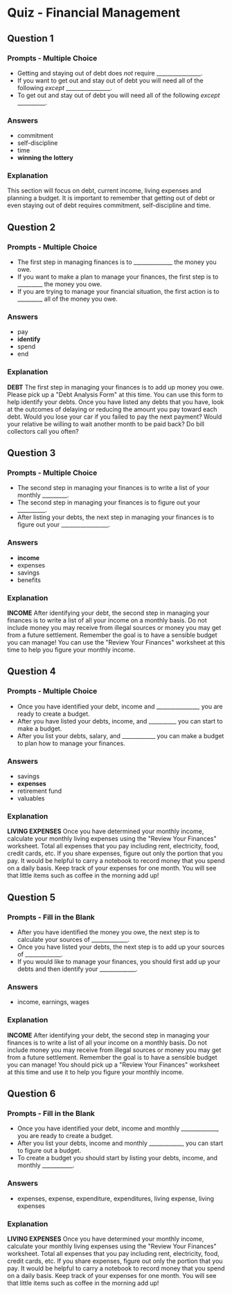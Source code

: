 # Quiz - Financial Management

## Question 1

### Prompts - Multiple Choice
+ Getting and staying out of debt does *not* require ________________.
+ If you want to get out and stay out of debt you will need all of the following *except* ________________.
+ To get out and stay out of debt you will need all of the following *except* __________.

### Answers
+ commitment
+ self-discipline
+ time
+ __winning the lottery__

### Explanation
This section will focus on debt, current income, living expenses and planning a budget. It is important to remember that getting out of debt or even staying out of debt requires commitment, self-discipline and time.

## Question 2

### Prompts - Multiple Choice
+ The first step in managing finances is to ______________ the money you owe.
+ If you want to make a plan to manage your finances, the first step is to _________ the money you owe.
+ If you are trying to manage your financial situation, the first action is to _________ all of the money you owe.

### Answers
+ pay
+ __identify__
+ spend
+ end

### Explanation
**DEBT**
The first step in managing your finances is to add up money you owe. Please pick up a "Debt Analysis Form" at this time. You can use this form to help identify your debts. Once you have listed any debts that you have, look at the outcomes of delaying or reducing the amount you pay toward each debt.
Would you lose your car if you failed to pay the next payment? Would your relative be willing to wait another month to be paid back? Do bill collectors call you often?

## Question 3

### Prompts - Multiple Choice
+ The second step in managing your finances is to write a list of your monthly _________.
+ The second step in managing your finances is to figure out your __________.
+ After listing your debts, the next step in managing your finances is to figure out your _________________.

### Answers
+ __income__
+ expenses
+ savings
+ benefits

### Explanation
**INCOME**
After identifying your debt, the second step in managing your finances is to write a list of all your income on a monthly basis. Do not include money you may receive from illegal sources or money you may get from a future settlement. Remember the goal is to have a sensible budget you can manage!
You can use the "Review Your Finances" worksheet at this time to help you figure your monthly income.

## Question 4

### Prompts - Multiple Choice
+ Once you have identified your debt, income and _______________, you are ready to create a budget.
+ After you have listed your debts, income, and __________ you can start to make a budget.
+ After you list your debts, salary, and ____________ you can make a budget to plan how to manage your finances.

### Answers
+ savings
+ __expenses__
+ retirement fund
+ valuables

### Explanation
**LIVING EXPENSES**
Once you have determined your monthly income, calculate your monthly living expenses using the "Review Your Finances" worksheet. Total all expenses that you pay including rent, electricity, food, credit cards, etc. If you share expenses, figure out only the portion that you pay.
It would be helpful to carry a notebook to record money that you spend on a daily basis. Keep track of your expenses for one month. You will see that little items such as coffee in the morning add up!

## Question 5

### Prompts - Fill in the Blank
+ After you have identified the money you owe, the next step is to calculate your sources of _____________.
+ Once you have listed your debts, the next step is to add up your sources of _____________.
+ If you would like to manage your finances, you should first add up your debts and then identify your _____________.

### Answers
+ income, earnings, wages

### Explanation
**INCOME**
After identifying your debt, the second step in managing your finances is to write a list of all your income on a monthly basis. Do not include money you may receive from illegal sources or money you may get from a future settlement. Remember the goal is to have a sensible budget you can manage!
You should pick up a "Review Your Finances" worksheet at this time and use it to help you figure your monthly income.

## Question 6

### Prompts - Fill in the Blank
+ Once you have identified your debt, income and monthly _____________, you are ready to create a budget.
+ After you list your debts, income and monthly ____________, you can start to figure out a budget.
+ To create a budget you should start by listing your debts, income, and monthly ___________.

### Answers
+ expenses, expense, expenditure, expenditures, living expense, living expenses

### Explanation
**LIVING EXPENSES**
Once you have determined your monthly income, calculate your monthly living expenses using the "Review Your Finances" worksheet. Total all expenses that you pay including rent, electricity, food, credit cards, etc. If you share expenses, figure out only the portion that you pay.
It would be helpful to carry a notebook to record money that you spend on a daily basis. Keep track of your expenses for one month. You will see that little items such as coffee in the morning add up!


